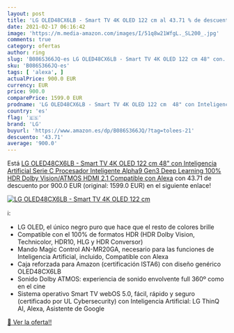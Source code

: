 ```yaml
---
layout: post
title: 'LG OLED48CX6LB - Smart TV 4K OLED 122 cm al 43.71 % de descuento'
date: 2021-02-17 06:16:42
image: 'https://m.media-amazon.com/images/I/51q8w21WfgL._SL200_.jpg'
comments: true
category: ofertas
author: ring
slug: 'B086S366JQ-es LG OLED48CX6LB - Smart TV 4K OLED 122 cm 48" con...'
sku: 'B086S366JQ-es'
tags: [ 'alexa', ]
actualPrice: 900.0 EUR
currency: EUR
price: 900.0
comparePrice: 1599.0 EUR
prodname: 'LG OLED48CX6LB - Smart TV 4K OLED 122 cm  48" con Inteligencia Artificial  Serie C  Procesador Inteligente Alpha9 Gen3  Deep Learning  100% HDR  Dolby Vision/ATMOS  HDMI 2.1  Compatible con Alexa'
country: 'es'
flag: '🇪🇸'
brand: 'LG'
buyurl: 'https://www.amazon.es/dp/B086S366JQ/?tag=tolees-21'
descuento: '43.71'
average: '900.0'
---
```


Está [LG OLED48CX6LB - Smart TV 4K OLED 122 cm  48" con Inteligencia Artificial  Serie C  Procesador Inteligente Alpha9 Gen3  Deep Learning  100% HDR  Dolby Vision/ATMOS  HDMI 2.1  Compatible con Alexa](https://www.amazon.es/dp/B086S366JQ/?tag=tolees-21) con 43.71 de descuento por 900.0 EUR (original: 1599.0 EUR) en el siguiente enlace!

[![LG OLED48CX6LB - Smart TV 4K OLED 122 cm](https://m.media-amazon.com/images/I/51q8w21WfgL._SL200_.jpg)](https://www.amazon.es/dp/B086S366JQ/?tag=tolees-21)

ℹ️:

- LG OLED, el único negro puro que hace que el resto de colores brille
- Compatible con el 100% de formatos HDR (HDR Dolby Vision, Technicolor, HDR10, HLG y HDR Conversor)
- Mando Magic Control AN-MR20GA, necesario para las funciones de Inteligencia Artificial, incluido, Compatible con Alexa
- Caja reforzada para Amazon (certificación ISTA6) con diseño genérico OLED48CX6LB
- Sonido Dolby ATMOS: experiencia de sonido envolvente full 360º como en el cine
- Sistema operativo Smart TV webOS 5.0, fácil, rápido y seguro (certificado por UL Cybersecurity) con Inteligencia Artificial: LG ThinQ AI, Alexa, Asistente de Google

[🛒 Ver la oferta!!](https://www.amazon.es/dp/B086S366JQ/?tag=tolees-21)

